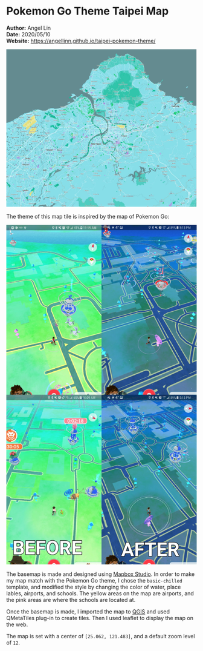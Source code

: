 # Pokemon Go Theme Taipei Map
**Author:** Angel Lin
<br>**Date:** 2020/05/10
<br>**Website:** https://angellinn.github.io/taipei-pokemon-theme/

![taipei map](img/mapTile.JPG)

The theme of this map tile is inspired by the map of Pokemon Go:

![pokemon go map](img/pokemon-go.png)

The basemap is made and designed using [Mapbox Studio](https://www.mapbox.com/). In order to make my map match with the Pokemon Go theme, I chose the `basic-chilled` template, and modified the style by changing the color of water, place lables, airports, and schools. The yellow areas on the map are airports, and the pink areas are where the schools are located at.

Once the basemap is made, I imported the map to [QGIS](https://qgis.org/en/site/) and used QMetaTiles plug-in to create tiles. Then I used leaflet to display the map on the web. 

The map is set with a center of `[25.062, 121.483]`, and a default zoom level of `12`. 
